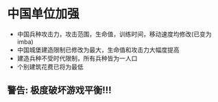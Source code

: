 <!--
 * @Author: Fullsize
 * @Date: 2021-12-12 23:57:50
 * @LastEditors: Fullsize
 * @LastEditTime: 2021-12-13 00:06:02
 * @FilePath: \AOE3-mod\chinese units strengthen\README.md
-->
# 中国单位加强
-  中国兵种攻击力，攻击范围，生命值，训练时间，移动速度均修改(已变为imba)
-  中国城堡建造限制已修改为最大，生命值和攻击力大幅度提高
-  建造兵种不受时代限制，所有兵种皆为一人口
-  个别建筑花费已将为最低
## 警告: 极度破坏游戏平衡!!!